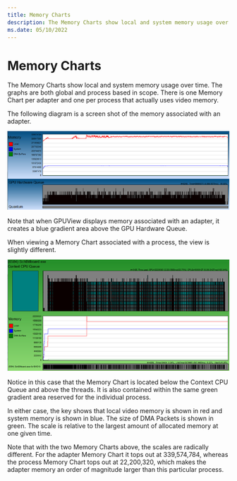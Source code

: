 ```yaml
---
title: Memory Charts
description: The Memory Charts show local and system memory usage over time.
ms.date: 05/10/2022
---
```


# Memory Charts

The Memory Charts show local and system memory usage over time. The graphs are both global and process based in scope. There is one Memory Chart per adapter and one per process that actually uses video memory. 

The following diagram is a screen shot of the memory associated with an adapter. 

![Memory Associated with an Adapter](images/memory-associated.png)

Note that when GPUView displays memory associated with an adapter, it creates a blue gradient area above the GPU Hardware Queue. 

When viewing a Memory Chart associated with a process, the view is slightly different. 

![Memory Associated](images/memory-chart-associated.png)

Notice in this case that the Memory Chart is located below the Context CPU Queue and above the threads. It is also contained within the same green gradient area reserved for the individual process. 

In either case, the key shows that local video memory is shown in red and system memory is shown in blue. The size of DMA Packets is shown in green. The scale is relative to the largest amount of allocated memory at one given time. 

Note that with the two Memory Charts above, the scales are radically different. For the adapter Memory Chart it tops out at 339,574,784, whereas the process Memory Chart tops out at 22,200,320, which makes the adapter memory an order of magnitude larger than this particular process.